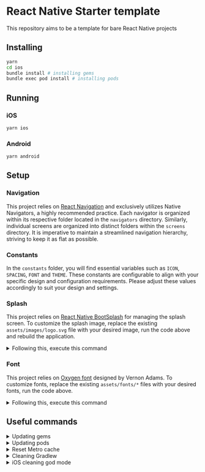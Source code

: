 # React Native Starter template

This repository aims to be a template for bare React Native projects

## Installing

```bash
yarn
cd ios
bundle install # installing gems
bundle exec pod install # installing pods
```

## Running

### iOS

```bash
yarn ios
```

### Android

```bash
yarn android
```

## Setup

### Navigation

This project relies on [React Navigation](https://reactnavigation.org) and exclusively utilizes Native Navigators, a highly recommended practice. Each navigator is organized within its respective folder located in the `navigators` directory. Similarly, individual screens are organized into distinct folders within the `screens` directory. It is imperative to maintain a streamlined navigation hierarchy, striving to keep it as flat as possible.

### Constants

In the `constants` folder, you will find essential variables such as `ICON`, `SPACING`, `FONT` and `THEME`. These constants are configurable to align with your specific design and configuration requirements. Please adjust these values accordingly to suit your design and settings.

### Splash

This project relies on [React Native BootSplash](https://github.com/zoontek/react-native-bootsplash) for managing the splash screen. To customize the splash image, replace the existing `assets/images/logo.svg` file with your desired image, run the code above and rebuild the application.

<details>
<summary>Following this, execute this command</summary>

```bash
yarn react-native generate-bootsplash src/assets/images/logo.svg \
  --platforms=android,ios \
  --background=000000 \
  --logo-width=156 \
  --assets-output=src/assets/splash \
  --flavor=main
```

</details>

### Font

This project relies on [Oxygen font](https://fonts.google.com/specimen/Oxygen) designed by Vernon Adams. To customize fonts, replace the existing `assets/fonts/*` files with your desired fonts, run the code above.

<details>
<summary>Following this, execute this command</summary>

```bash
npx react-native-asset
```

</details>

## Useful commands

<details>
<summary>Updating gems</summary>

```bash
cd ios
bundle update
```

</details>

<details>
<summary>Updating pods</summary>

```bash
cd ios
bundle exec pod install --repo-update
```

</details>

<details>
<summary>Reset Metro cache</summary>

```bash
yarn start --reset-cache
```

</details>

<details>
<summary>Cleaning Gradlew</summary>

```bash
cd android
./gradlew clean
```

</details>

<details>
<summary>iOS cleaning god mode</summary>

If it's not enough run the [clean-rn](https://github.com/mrousavy/clean-rn) CLI tool

```bash
rm -rf node_modules
rm -rf vendor
yarn
cd ios
rm -rf build
rm -rf Pods
rm -f Podfile.lock
```

</details>
